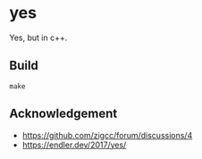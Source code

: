 # yes

Yes, but in c++.

## Build

```
make
```

## Acknowledgement

- https://github.com/zigcc/forum/discussions/4
- https://endler.dev/2017/yes/
